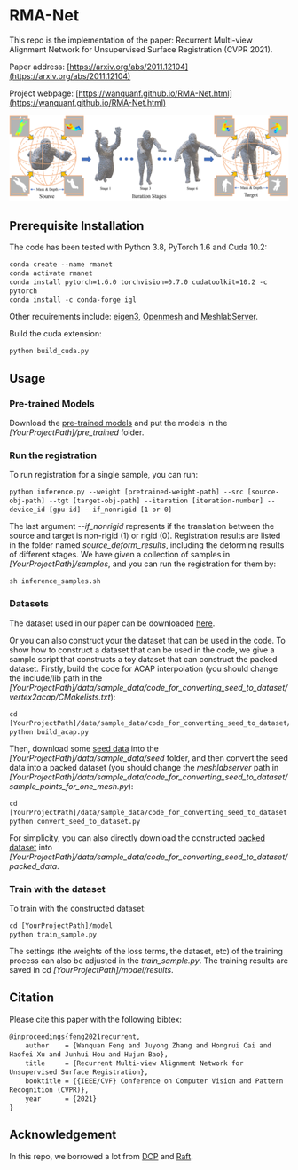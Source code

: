 # RMA-Net

This repo is the implementation of the paper: Recurrent Multi-view Alignment Network for Unsupervised Surface Registration (CVPR 2021). 

Paper address: [https://arxiv.org/abs/2011.12104](https://arxiv.org/abs/2011.12104)

Project webpage: [https://wanquanf.github.io/RMA-Net.html](https://wanquanf.github.io/RMA-Net.html)

![avatar](./images/teaser_version3_low.png)

## Prerequisite Installation
The code has been tested with Python 3.8, PyTorch 1.6 and Cuda 10.2:

    conda create --name rmanet
    conda activate rmanet
    conda install pytorch=1.6.0 torchvision=0.7.0 cudatoolkit=10.2 -c pytorch
    conda install -c conda-forge igl

Other requirements include: [eigen3](https://eigen.tuxfamily.org/index.php?title=Main_Page), [Openmesh](https://www.graphics.rwth-aachen.de/software/openmesh/) and [MeshlabServer](https://www.meshlab.net/).

Build the cuda extension:

    python build_cuda.py


## Usage

### Pre-trained Models
Download the [pre-trained models](https://wanquanf.github.io/rmanet_pretrained.html) and put the models in the *[YourProjectPath]/pre_trained* folder. 

### Run the registration
To run registration for a single sample, you can run:

    python inference.py --weight [pretrained-weight-path] --src [source-obj-path] --tgt [target-obj-path] --iteration [iteration-number] --device_id [gpu-id] --if_nonrigid [1 or 0]

The last argument *--if_nonrigid* represents if the translation between the source and target is non-rigid (1) or rigid (0). Registration results are listed in the folder named *source_deform_results*, including the deforming results of different stages. We have given a collection of samples in *[YourProjectPath]/samples*, and you can run the registration for them by:
    
    sh inference_samples.sh


### Datasets
The dataset used in our paper can be downloaded [here](https://wanquanf.github.io/rmanet_datasets.html).

Or you can also construct your the dataset that can be used in the code. To show how to construct a dataset that can be used in the code, we give a sample script that constructs a toy dataset that can construct the packed dataset.
Firstly, build the code for ACAP interpolation (you should change the include/lib path in the *[YourProjectPath]/data/sample_data/code_for_converting_seed_to_dataset/vertex2acap/CMakelists.txt*):

    cd [YourProjectPath]/data/sample_data/code_for_converting_seed_to_dataset/vertex2acap
    python build_acap.py

Then, download some [seed data](https://wanquanf.github.io/seed_data.html) into the *[YourProjectPath]/data/sample_data/seed* folder, and then convert the seed data into a packed dataset (you should change the *meshlabserver* path in *[YourProjectPath]/data/sample_data/code_for_converting_seed_to_dataset/sample_points_for_one_mesh.py*):

    cd [YourProjectPath]/data/sample_data/code_for_converting_seed_to_dataset
    python convert_seed_to_dataset.py

For simplicity, you can also directly download the constructed [packed dataset](https://wanquanf.github.io/packed_dataset.html) into *[YourProjectPath]/data/sample_data/code_for_converting_seed_to_dataset/packed_data*.


### Train with the dataset
To train with the constructed dataset:

    cd [YourProjectPath]/model
    python train_sample.py

The settings (the weights of the loss terms, the dataset, etc) of the training process can also be adjusted in the *train_sample.py*. The training results are saved in cd *[YourProjectPath]/model/results*.



## Citation
Please cite this paper with the following bibtex:

    @inproceedings{feng2021recurrent,
        author    = {Wanquan Feng and Juyong Zhang and Hongrui Cai and Haofei Xu and Junhui Hou and Hujun Bao},
        title     = {Recurrent Multi-view Alignment Network for Unsupervised Surface Registration},
        booktitle = {{IEEE/CVF} Conference on Computer Vision and Pattern Recognition (CVPR)},
        year      = {2021}
    }

## Acknowledgement
In this repo, we borrowed a lot from [DCP](https://github.com/WangYueFt/dcp) and [Raft](https://github.com/princeton-vl/RAFT).
